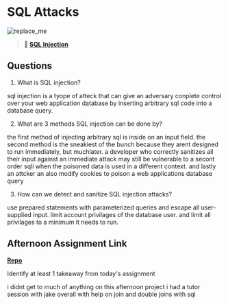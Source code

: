 # SQL Attacks

![replace_me](https://codeworks.blob.core.windows.net/public/assets/img/illustrations/placeholder.svg)

> **📖 [SQL Injection](https://codeworksacademy.com/fs-student-guide/resources/wk11/03-SQL-Injection)**

## Questions

1. What is SQL injection?


sql injection is a tyope of atteck that can give an adversary conplete control over your web application database by inserting arbitrary sql code into a database query.

2. What are 3 methods SQL injection can be done by?

the first method of injecting arbitrary sql is inside on an input field. the second method is the sneakiest of the bunch because they arent designed to run immediately, but muchlater. a developer who correctly sanitizes all their input against an immediate attack may still be vulnerable to a secont order sqli when the poisoned data is used in a different context. and lastly an attcker an also modify cookies to poison a web applications database query

3. How can we detect and sanitize SQL injection attacks?

use prepared statements with parameterized queries and escape all user-supplied input. limit account privilages of the database user. and limit all privilages to a minimum it needs to run.

## Afternoon Assignment Link

**[Repo](https://github.com/ScottBickish/LateFall-21-GroupMe.git)**

Identify at least 1 takeaway from today's assignment

i didnt get to much of anything on this afternoon project i had a tutor session with jake overall with help on join and double joins with sql 
